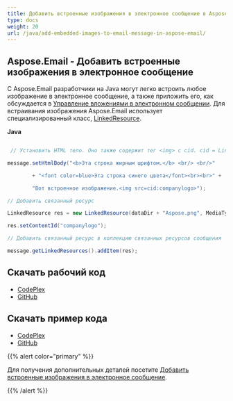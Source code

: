 ```yaml
---
title: Добавить встроенные изображения в электронное сообщение в Aspose.Email
type: docs
weight: 20
url: /java/add-embedded-images-to-email-message-in-aspose-email/
---
```


## **Aspose.Email - Добавить встроенные изображения в электронное сообщение**
С Aspose.Email разработчики на Java могут легко встроить любое изображение в электронное сообщение, а также приложить его, как обсуждается в [Управление вложениями в электронном сообщении](/email/java/working-with-message-attachments). Для встраивания изображения Aspose.Email использует специализированный класс, [LinkedResource](https://apireference.aspose.com/email/java/com.aspose.email/linkedresource).

**Java**

``` java

 // Установить HTML тело. Оно также содержит тег <img> с cid. cid = LinkedResource.ContentID

message.setHtmlBody("<b>Эта строка жирным шрифтом.</b> <br/> <br/>"

        + "<font color=blue>Эта строка синего цвета</font><br><br>" +

        "Вот встроенное изображение.<img src=cid:companylogo>");

// Добавить связанный ресурс

LinkedResource res = new LinkedResource(dataDir + "Aspose.png", MediaTypeNames.Image.PNG);

res.setContentId("companylogo");

// Добавить связанный ресурс в коллекцию связанных ресурсов сообщения

message.getLinkedResources().addItem(res);

```
## **Скачать рабочий код**
- [CodePlex](https://asposeemailjavaapachepoi.codeplex.com/releases/view/618811)
- [GitHub](https://github.com/aspose-email/Aspose.Email-for-Java/releases/tag/Aspose.Email_Java_for_Apache_POI-v1.0.0)
## **Скачать пример кода**
- [CodePlex](https://asposeemailjavaapachepoi.codeplex.com/SourceControl/latest#src/main/java/com/aspose/email/examples/asposefeatures/programmingemail/addembeddedimagestoemail/AsposeEmbeddedImageInEmail.java)
- [GitHub](https://github.com/aspose-email/Aspose.Email-for-Java/tree/master/Plugins/Aspose_Email_for_Apache_POI/src/main/java/com/aspose/email/examples/asposefeatures/programmingemail/addembeddedimagestoemail/AsposeEmbeddedImageInEmail.java)

{{% alert color="primary" %}} 

Для получения дополнительных деталей посетите [Добавить встроенные изображения в электронное сообщение](http://docs.aspose.com:8082/docs/display/emailjava/Add+Embedded+Images+to+Email+Message).

{{% /alert %}}